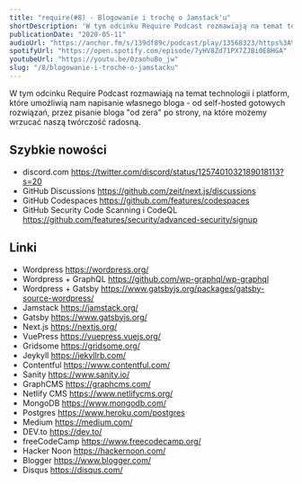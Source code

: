 ```yaml
---
title: "require(#8) - Blogowanie i trochę o Jamstack'u"
shortDescription: 'W tym odcinku Require Podcast rozmawiają na temat technologii i platform, które umożliwią nam napisanie własnego bloga - od self-hosted gotowych rozwiązań, przez pisanie bloga "od zera" po strony, na które możemy wrzucać naszą twórczość radosną.'
publicationDate: "2020-05-11"
audioUrl: "https://anchor.fm/s/139df89c/podcast/play/13568323/https%3A%2F%2Fd3ctxlq1ktw2nl.cloudfront.net%2Fproduction%2F2020-4-10%2F71971637-44100-2-61ceb94446bf2.mp3"
spotifyUrl: "https://open.spotify.com/episode/7yHV8Zd71PX7ZJBi0EBHGA"
youtubeUrl: "https://youtu.be/0zaohuBo_jw"
slug: "/8/blogowanie-i-troche-o-jamstacku"
---
```


W tym odcinku Require Podcast rozmawiają na temat technologii i platform, które umożliwią nam napisanie własnego bloga - od self-hosted gotowych rozwiązań, przez pisanie bloga "od zera" po strony, na które możemy wrzucać naszą twórczość radosną.

## Szybkie nowości

- discord.com https://twitter.com/discord/status/1257401032189018113?s=20
- GitHub Discussions https://github.com/zeit/next.js/discussions
- GitHub Codespaces https://github.com/features/codespaces
- GitHub Security Code Scanning i CodeQL https://github.com/features/security/advanced-security/signup

## Linki

- Wordpress https://wordpress.org/
- Wordpress + GraphQL https://github.com/wp-graphql/wp-graphql
- Wordpress + Gatsby https://www.gatsbyjs.org/packages/gatsby-source-wordpress/
- Jamstack https://jamstack.org/
- Gatsby https://www.gatsbyjs.org/
- Next.js https://nextjs.org/
- VuePress https://vuepress.vuejs.org/
- Gridsome https://gridsome.org/
- Jeykyll https://jekyllrb.com/
- Contentful https://www.contentful.com/
- Sanity https://www.sanity.io/
- GraphCMS https://graphcms.com/
- Netlify CMS https://www.netlifycms.org/
- MongoDB https://www.mongodb.com/
- Postgres https://www.heroku.com/postgres
- Medium https://medium.com/
- DEV.to https://dev.to/
- freeCodeCamp https://www.freecodecamp.org/
- Hacker Noon https://hackernoon.com/
- Blogger https://www.blogger.com/
- Disqus https://disqus.com/
